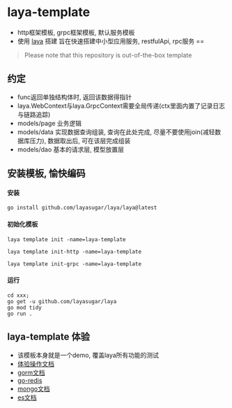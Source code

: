 # laya-template

- http框架模板, grpc框架模板, 默认服务模板
- 使用 [laya](https://github.com/layasugar/laya) 搭建 旨在快速搭建中小型应用服务, restfulApi, rpc服务 ==

> Please note that this repository is out-of-the-box template

## 约定

- func返回单独结构体时, 返回该数据得指针
- laya.WebContext与laya.GrpcContext需要全局传递(ctx里面内置了记录日志与链路追踪)
- models/page 业务逻辑
- models/data 实现数据查询组装, 查询在此处完成, 尽量不要使用join(减轻数据库压力), 数据取出后, 可在该层完成组装
- models/dao 基本的请求层, 模型放置层

## 安装模板, 愉快编码
#### 安装
```shell
go install github.com/layasugar/laya/laya@latest
```
#### 初始化模板
```shell
laya template init -name=laya-template

laya template init-http -name=laya-template

laya template init-grpc -name=laya-template
```
#### 运行
```shell
cd xxx;
go get -u github.com/layasugar/laya
go mod tidy
go run .
```

## laya-template 体验
- 该模板本身就是一个demo, 覆盖laya所有功能的测试
- [体验操作文档](https://github.com/layasugar/laya-template/blob/master/experience.md)
- [gorm文档](https://gorm.io/zh_CN/docs/index.html)
- [go-redis](https://redis.uptrace.dev/)
- [mongo文档](https://www.mongodb.com/docs/drivers/go/current/usage-examples/)
- [es文档](https://olivere.github.io/elastic/)
